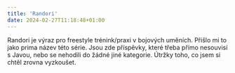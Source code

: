 ```yaml
---
title: 'Randori'
date: 2024-02-27T11:18:48+01:00
---
```


Randori je výraz pro freestyle trénink/praxi v bojových uměních. Přišlo mi to jako prima název této série. Jsou zde příspěvky, které 
třeba přímo nesouvisí s Javou, nebo se nehodili do žádné jiné kategorie. Útržky toho, co jsem si chtěl zrovna vyzkoušet.
